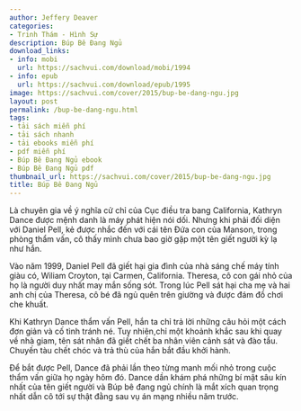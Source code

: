 ```yaml
---
author: Jeffery Deaver
categories:
- Trinh Thám - Hình Sự
description: Búp Bê Đang Ngủ
download_links:
- info: mobi
  url: https://sachvui.com/download/mobi/1994
- info: epub
  url: https://sachvui.com/download/epub/1995
image: https://sachvui.com/cover/2015/bup-be-dang-ngu.jpg
layout: post
permalink: /bup-be-dang-ngu.html
tags:
- tải sách miễn phí
- tải sách nhanh
- tải ebooks miễn phí
- pdf miễn phí
- Búp Bê Đang Ngủ ebook
- Búp Bê Đang Ngủ pdf
thumbnail_url: https://sachvui.com/cover/2015/bup-be-dang-ngu.jpg
title: Búp Bê Đang Ngủ
---
```


 <div class="item-desc text-justify"> <p>Là chuyên gia về ý nghĩa cử chỉ của Cục điều tra bang California, Kathryn Dance được mệnh danh là máy phát hiện nói dối. Nhưng khi phải đối diện với Daniel Pell, kẻ được nhắc đến với cái tên Đứa con của Manson, trong phòng thẩm vấn, cô thấy mình chưa bao giờ gặp một tên giết người kỳ lạ như hắn.</p><p>Vào năm 1999, Daniel Pell đã giết hại gia đình của nhà sáng chế máy tính giàu có, Wiliam Croyton, tại Carmen, California. Theresa, cô con gái nhỏ của họ là người duy nhất may mắn sống sót. Trong lúc Pell sát hại cha mẹ và hai anh chị của Theresa, cô bé đã ngủ quên trên giường và được đám đồ chơi che khuất.</p><p>Khi Kathryn Dance thẩm vấn Pell, hắn ta chỉ trả lời những câu hỏi một cách đơn giản và cố tình tránh né. Tuy nhiên,chỉ một khoảnh khắc sau khi quay về nhà giam, tên sát nhân đã giết chết ba nhân viên cảnh sát và đào tẩu. Chuyến tàu chết chóc và trả thù của hắn bắt đầu khởi hành.</p><p>Để bắt được Pell, Dance đã phải lần theo từng manh mối nhỏ trong cuộc thẩm vấn giữa họ ngày hôm đó. Dance dần khám phá những bí mật sâu kín nhất của tên giết người và Búp bê đang ngủ chính là mắt xích quan trọng nhất dẫn cô tới sự thật đằng sau vụ án mạng nhiều năm trước.</p> </div>
